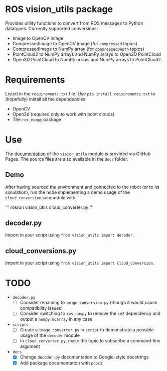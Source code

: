 # ROS vision_utils package

Provides utility functions to convert from ROS messages to Python datatypes.
Currently supported conversions:

- Image to OpenCV image
- CompressedImage to OpenCV image (for `compressed` topics)
- CompressedImage to NumPy array (for `compressedDepth` topics)
- PointCloud2 to NumPy arrays and NumPy arrays to Open3D PointCloud
- Open3D PointCloud to NumPy arrays and NumPy arrays to PointCloud2.

# Requirements

Listed in the `requirements.txt` file. Use `pip install requirements.txt` to (hopefully) install all the dependencies

- OpenCV
- Open3d (required only to work with point clouds)
- The `ros_numpy` package

# Use

The [documentation](https://luca-pozzi.github.io/vision_utils/) of the `vision_utils` module is provided via GitHub Pages. The source files are also available in the `docs` folder.

## Demo

After having sourced the environment and connected to the robot (or to its simulation), run the node implementing a demo usage of the `cloud_conversion` submodule with

'''
rosrun vision_utils cloud_converter.py
'''

## decoder.py

Import in your script using `from vision_utils import decoder`.

## cloud_conversions.py

Import in your script using `from vision_utils import cloud_conversion`.

# TODO

- `decoder.py`
  - [ ] Consider renaming to `image_conversion.py` (though it would cause compatibility issues)
  - [ ] Consider switching to `ros_numpy` to remove the `cv2` dependency and output a `numpy.ndarray` in any case
- `scripts`
  - [ ] Create a `image_converter.py` in `script` to demonstrate a possible usage of the `decoder` module
  - [ ] In `cloud_converter.py`, make the topic to subscribe a command-line argument
- `docs`
  - [x] Change `decoder.py` documentation to Google-style docstrings
  - [x] Add package documentation with `pdoc3`
